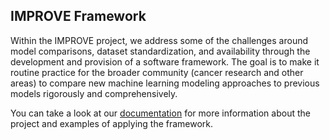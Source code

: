 ## IMPROVE Framework 

Within the IMPROVE project, we address some of the challenges around model comparisons, dataset standardization, and availability through the development and provision of a software framework. The goal is to make it routine practice for the broader community (cancer research and other areas) to compare new machine learning modeling approaches to previous models rigorously and comprehensively.

You can take a look at our [documentation](https://jdacs4c-improve.github.io/docs/) for more information about the project and examples of applying the framework.

